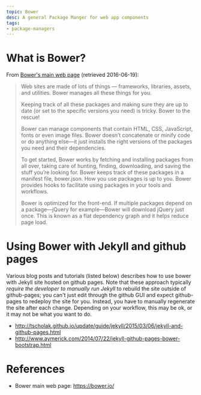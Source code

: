 ```yaml
---
topic: Bower
desc: A general Package Manger for web app components
tags:
- package-managers
---
```



# What is Bower?

From [Bower's main web page](https://bower.io/) (retrieved 2016-06-19):

> Web sites are made of lots of things — frameworks, libraries, assets, and utilities. Bower manages all these things for you.
>
> Keeping track of all these packages and making sure they are up to date (or set to the specific versions you need) is tricky. Bower to the rescue!
>
> Bower can manage components that contain HTML, CSS, JavaScript, fonts or even image files. 
> Bower doesn’t concatenate or minify code or do anything else&mdash;it just installs
> the right versions of the packages you need and their dependencies.
>
> To get started, Bower works by fetching and installing packages from all over, 
> taking care of hunting, finding, downloading, and saving the stuff you’re looking for. 
> Bower keeps track of these packages in a manifest file, bower.json. 
> How you use packages is up to you. 
> Bower provides hooks to facilitate using packages in your tools and workflows.
>
> Bower is optimized for the front-end. If multiple packages depend on a package&mdash;jQuery for example&mdash;Bower
> will download jQuery just once. This is known as a flat dependency graph and it helps reduce page load.

# Using Bower with Jekyll and github pages

Various blog posts and tutorials (listed below) describes how to use bower with Jekyll site hosted on github pages. Note that these approach typically *require the developer to manually run Jekyll* to rebuild the site outside of github-pages; you can't just edit through the github GUI and expect github-pages to redeploy the site for you.     Instead, you have to manually regenerate the site after each change.   Depending on your workflow, this may be ok, or it may not be what you want to do.

* http://tscholak.github.io/update/guide/jekyll/2015/03/06/jekyll-and-github-pages.html
* http://www.aymerick.com/2014/07/22/jekyll-github-pages-bower-bootstrap.html
 
# References

* Bower main web page: <https://bower.io/>

